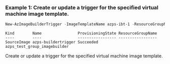 ### Example 1: Create or update a trigger for the specified virtual machine image template.
```powershell
New-AzImageBuilderTrigger -ImageTemplateName azps-ibt-1 -ResourceGroupName azps_test_group_imagebuilder -Name azps-buildertrigger -Kind "SourceImage"
```

```output
Kind        Name                ProvisioningState ResourceGroupName
----        ----                ----------------- -----------------
SourceImage azps-buildertrigger Succeeded         azps_test_group_imagebuilder
```

Create or update a trigger for the specified virtual machine image template.